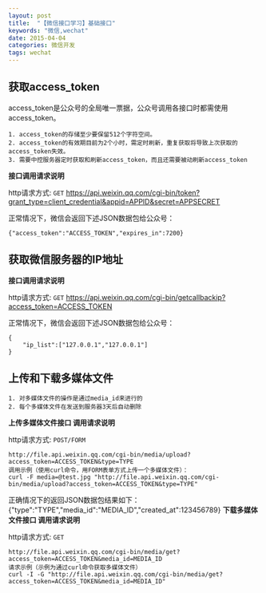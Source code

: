 ```yaml
---
layout: post
title:  "【微信接口学习】基础接口"
keywords: "微信,wechat"
date: 2015-04-04
categories: 微信开发
tags: wechat
---
```

## 获取access_token
access_token是公众号的全局唯一票据，公众号调用各接口时都需使用access_token。

	1. access_token的存储至少要保留512个字符空间。
	2. access_token的有效期目前为2个小时，需定时刷新，重复获取将导致上次获取的access_token失效。
	3. 需要中控服务器定时获取和刷新access_token，而且还需要被动刷新access_token

**接口调用请求说明**

http请求方式: `GET`
	https://api.weixin.qq.com/cgi-bin/token?grant_type=client_credential&appid=APPID&secret=APPSECRET

正常情况下，微信会返回下述JSON数据包给公众号：

	{"access_token":"ACCESS_TOKEN","expires_in":7200}
<!-- more -->
## 获取微信服务器的IP地址

**接口调用请求说明**

http请求方式: `GET`
	https://api.weixin.qq.com/cgi-bin/getcallbackip?access_token=ACCESS_TOKEN

正常情况下，微信会返回下述JSON数据包给公众号：

	{
		"ip_list":["127.0.0.1","127.0.0.1"]
	}

## 上传和下载多媒体文件

	1. 对多媒体文件的操作是通过media_id来进行的
	2. 每个多媒体文件在发送到服务器3天后自动删除

**上传多媒体文件接口
 调用请求说明**

http请求方式: `POST/FORM`

	http://file.api.weixin.qq.com/cgi-bin/media/upload?access_token=ACCESS_TOKEN&type=TYPE
	调用示例（使用curl命令，用FORM表单方式上传一个多媒体文件）：
	curl -F media=@test.jpg "http://file.api.weixin.qq.com/cgi-bin/media/upload?access_token=ACCESS_TOKEN&type=TYPE"

正确情况下的返回JSON数据包结果如下：
	{"type":"TYPE","media_id":"MEDIA_ID","created_at":123456789}
**下载多媒体文件接口
调用请求说明**

http请求方式: `GET`

	http://file.api.weixin.qq.com/cgi-bin/media/get?access_token=ACCESS_TOKEN&media_id=MEDIA_ID
	请求示例（示例为通过curl命令获取多媒体文件）
	curl -I -G "http://file.api.weixin.qq.com/cgi-bin/media/get?access_token=ACCESS_TOKEN&media_id=MEDIA_ID"
